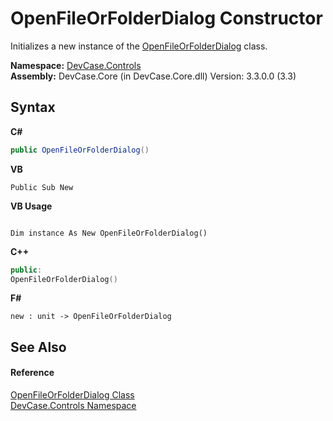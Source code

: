 # OpenFileOrFolderDialog Constructor 
 

Initializes a new instance of the <a href="T_DevCase_Controls_OpenFileOrFolderDialog">OpenFileOrFolderDialog</a> class.

**Namespace:**&nbsp;<a href="N_DevCase_Controls">DevCase.Controls</a><br />**Assembly:**&nbsp;DevCase.Core (in DevCase.Core.dll) Version: 3.3.0.0 (3.3)

## Syntax

**C#**<br />
``` C#
public OpenFileOrFolderDialog()
```

**VB**<br />
``` VB
Public Sub New
```

**VB Usage**<br />
``` VB Usage

Dim instance As New OpenFileOrFolderDialog()
```

**C++**<br />
``` C++
public:
OpenFileOrFolderDialog()
```

**F#**<br />
``` F#
new : unit -> OpenFileOrFolderDialog
```


## See Also


#### Reference
<a href="T_DevCase_Controls_OpenFileOrFolderDialog">OpenFileOrFolderDialog Class</a><br /><a href="N_DevCase_Controls">DevCase.Controls Namespace</a><br />